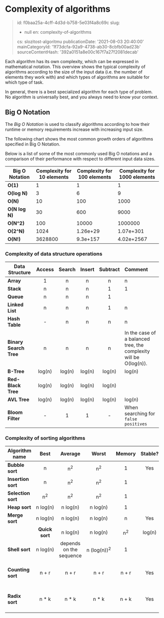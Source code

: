 Complexity of algorithms
========================

> id: f0baa25a-4cff-4d3d-b758-5e03f4a8c69c
> slug:
> 	- null
> 	en: complexity-of-algorithms
> 
> cs: slozitost-algoritmu
> publicationDate: '2021-08-03 20:40:00'
> mainCategoryId: '1f73dcfa-92a9-4738-ab30-8cbfb00ad23b'
> sourceContentHash: '392a0151a8e00c167f7a27f2081decab'

Each algorithm has its own complexity, which can be expressed in mathematical notation. This overview shows the typical complexity of algorithms according to the size of the input data (i.e. the number of elements they work with) and which types of algorithms are suitable for which type of task.

In general, there is a best specialized algorithm for each type of problem. No algorithm is universally best, and you always need to know your context.

Big O Notation
--------------

The *Big O Notation* is used to classify algorithms according to how their runtime or memory requirements increase with increasing input size.

The following chart shows the most common growth orders of algorithms specified in Big O Notation.

Below is a list of some of the most commonly used Big O notations and a comparison of their performance with respect to different input data sizes.

| Big O Notation | Complexity for 10 elements | Complexity for 100 elements | Complexity for 1000 elements |
| -------------- | ---------------------------- | ----------------------------- | ------------------------------- |
| **O(1)** | 1 | 1 | 1 |
| **O(log N)** | 3 | 6 | 9 |
| **O(N)** | 10 | 100 | 1000 |
| **O(N log N)** | 30 | 600 | 9000 |
| **O(N^2)** | 100 | 10000 | 1000000 |
| **O(2^N)** | 1024 | 1.26e+29 | 1.07e+301 |
| **O(N!)** | 3628800 | 9.3e+157 | 4.02e+2567 |

### Complexity of data structure operations

| Data Structure | Access | Search | Insert | Subtract | Comment |
| ----------------------- | :-------: | :-------: | :-------: | :-------: | :-------- |
| **Array** | 1 | n | n | n | n | |
| **Stack** | n | n | n | 1 | 1 | |
| **Queue** | n | n | n | 1 | | |
| **Linked List** | n | n | n | 1 | n |
| **Hash Table** | - | n | n | n | n | In the case of a perfect hash function, the complexity will be O(1) |
| **Binary Search Tree** | n | n | n | n | In the case of a balanced tree, the complexity will be O(log(n)). |
| **B-Tree** | log(n) | log(n) | log(n) | log(n) | log(n) | |
| **Red-Black Tree** | log(n) | log(n) | log(n) | log(n) | |
| **AVL Tree** | log(n) | log(n) | log(n) | log(n) | log(n) | |
| **Bloom Filter** | - | 1 | 1 | - | When searching for `false positives` |

### Complexity of sorting algorithms

| Algorithm name | Best | Average | Worst | Memory | Stable? | Comment |
| --------------------- | :-------------: | :-----------------: | :-----------------: | :-------: | :-------: | :-------- |
| **Bubble sort** | n | n<sup>2</sup> | n<sup>2</sup> | 1 | Yes | |
| **Insertion sort** | n | n<sup>2</sup> | n<sup>2</sup> | 1 | | |
| **Selection sort** | n<sup>2</sup> | n<sup>2</sup> | n<sup>2</sup> | 1 | | |
| **Heap sort** | n&nbsp;log(n) | n&nbsp;log(n) | n&nbsp;log(n) | 1 | | No |
| **Merge sort** | n&nbsp;log(n) | n&nbsp;log(n) | n&nbsp;log(n) | n | Yes | |
| | **Quick sort** | n&nbsp;log(n) | n&nbsp;log(n) | n<sup>2</sup> | log(n) | No | Quicksort is usually performed with O(log(n)) stack complexity. |
| **Shell sort** | n&nbsp;log(n) | depends on the sequence | n&nbsp;(log(n))<sup>2</sup> | 1 | | No |
| **Counting sort** | n + r | n + r | n + r | n + r | Yes | r - the largest number in the array |
| **Radix sort** | n * k | n * k | n * k | n + k | Yes | k - length of the longest key |
